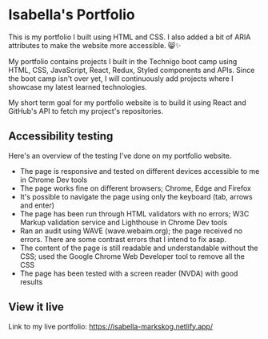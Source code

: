 # Isabella's Portfolio

This is my portfolio I built using HTML and CSS. I also added a bit of ARIA attributes to make the website more accessible. 😸✨

My portfolio contains projects I built in the Technigo boot camp using HTML, CSS, JavaScript, React, Redux, Styled components and APIs. Since the boot camp isn't over yet, I will continuously add projects where I showcase my latest learned technologies. 

My short term goal for my portfolio website is to build it using React and GitHub's API to fetch my project's repositories. 


## Accessibility testing

Here's an overview of the testing I've done on my portfolio website. 

- The page is responsive and tested on different devices accessible to me in Chrome Dev tools
- The page works fine on different browsers; Chrome, Edge and Firefox
- It's possible to navigate the page using only the keyboard (tab, arrows and enter)
- The page has been run through HTML validators with no errors; W3C Markup validation service and Lighthouse in Chrome Dev tools
- Ran an audit using WAVE (wave.webaim.org); the page received no errors. There are some contrast errors that I intend to fix asap.
- The content of the page is still readable and understandable without the CSS; used the Google Chrome Web Developer tool to remove all the CSS
- The page has been tested with a screen reader (NVDA) with good results


## View it live

Link to my live portfolio: https://isabella-markskog.netlify.app/